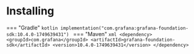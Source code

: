 # Installing

=== "Gradle"
    ```kotlin
    implementation("com.grafana:grafana-foundation-sdk:10.4.0-1749639431")
    ```
=== "Maven"
    ```xml
    <dependency>
        <groupId>com.grafana</groupId>
        <artifactId>grafana-foundation-sdk</artifactId>
        <version>10.4.0-1749639431</version>
    </dependency>
    ```
